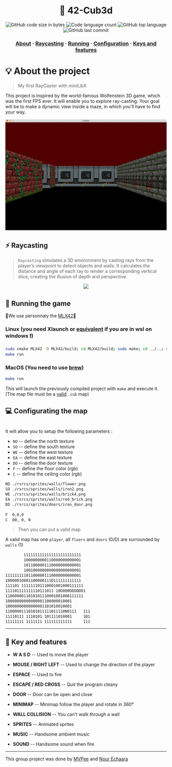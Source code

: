 <h1 align="center">
	🔫 42-Cub3d
</h1>

<p align="center">
	<img alt="GitHub code size in bytes" src="https://img.shields.io/github/languages/code-size/MVPee/42-Cub3d?color=lightblue" />
	<img alt="Code language count" src="https://img.shields.io/github/languages/count/MVPee/42-Cub3d?color=yellow" />
	<img alt="GitHub top language" src="https://img.shields.io/github/languages/top/MVPee/42-Cub3d?color=blue" />
	<img alt="GitHub last commit" src="https://img.shields.io/github/last-commit/MVPee/42-Cub3d?color=green" />
</p>

<h3 align="center">
  	<a href="#-about-the-project">About</a>
	<span> · </span>
	<a href="#-raycasting">Raycasting</a>
	<span> · </span>
	<a href="#-running-the-game">Running</a>
	<span> · </span>
	<a href="#-configurating-the-map">Configuration</a>
	<span> · </span>
  	<a href="#-key-and-features">Keys and features</a>
</h3>

# 💡 About the project
> My first RayCaster with miniLibX

This project is inspired by the world-famous Wolfenstein 3D game, which
was the first FPS ever. It will enable you to explore ray-casting. Your goal will be to
make a dynamic view inside a maze, in which you’ll have to find your way.

<p align="center">
	<img src="./.images/screenshot.png" width=650>
</p>

## ⚡ Raycasting
>`Raycasting` simulates a 3D environment by casting rays from the player’s viewpoint to detect objects and walls. It calculates the distance and angle of each ray to render a corresponding vertical slice, creating the illusion of depth and perspective.
<p align="center">
	<img src="https://upload.wikimedia.org/wikipedia/commons/e/e7/Simple_raycasting_with_fisheye_correction.gif" width=650>
</p>

## 🚀 Running the game
🌟We use personnaly the [MLX42](https://github.com/codam-coding-college/MLX42)🌟
### Linux  (you need Xlaunch or [equivalent](https://github.com/codam-coding-college/MLX42?tab=readme-ov-file#for-windows-with-windows-subsystem-for-linux-2-wsl2) if you are in wsl on windows ❗)
```bash
sudo cmake MLX42 -B MLX42/build; cd MLX42/build; sudo make; cd ../..; sudo apt-get install mpg123
make run
```
### MacOS  (You need to use [brew](https://github.com/codam-coding-college/MLX42?tab=readme-ov-file#for-macos))
```bash
make run
```
This will launch the previously compiled project with `make` and execute it.
(The map file must be a [valid](https://github.com/MVPee/42-Cub3d/edit/main/README.md#-configurating-the-map) `.cub` map)

## 💻 Configurating the map

</br>It will allow you to setup the following parameters :
- `NO` -- define the north texture
- `SO` -- define the south texture
- `WE` -- define the west texture
- `EA` -- define the east texture
- `DO` -- define the door texture
- `F` -- define the floor color (rgb)
- `C` -- define the ceiling color (rgb)
```
NO ./rsrcs/sprites/walls/flower.png
SO ./rsrcs/sprites/walls/iron2.png
WE ./rsrcs/sprites/walls/brick4.png
EA ./rsrcs/sprites/walls/red_brick.png
DO ./rsrcs/sprites/doors/iron_door.png

F  0,0,0
C  80, 0, 0
```
> Then you can put a valid map

A valid map has one `player`, all `floors` and `doors` (0/D) are surrounded by `walls` (1)
```
        1111111111111111111111111
        1000000000110000000000001
        1011000001110000000000001
        1001000000000000000000001
111111111011000001110000000000001
10000010001100000111D111111111111
111101 111111101110001001000111111
111101111111110111011 10D000DDDDDD1
1100000011010101110001001000111111
10000000000000001100000010001
10000000000000001101010010001
11000001110101011111011110N0111   111
11110111 1110101 101111010001     101
11111111 1111111 111111111111     111
```
------------
## 📜 Key and features

- **W A S D**
  -- Used to move the player

- **MOUSE / RIGHT LEFT**
  -- Used to change the direction of the player

- **ESPACE**
  -- Used to fire

- **ESCAPE / RED CROSS**
  -- Quit the program cleany

- **DOOR**
  -- Door can be open and close

- **MINIMAP**
  -- Minimap follow the player and rotate in 360°

- **WALL COLLISION**
  -- You can't walk through a wall

- **SPRITES**
  -- Animated sprites

- **MUSIC**
  -- Handsome ambient music

- **SOUND**
  -- Handsome sound when fire

---
This group project was done by [MVPee](https://github.com/MVPee) and [Nour Echaara](https://github.com/noureh10)
